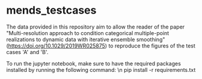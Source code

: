 # mends_testcases

The data provided in this repository aim to allow the reader of the paper "Multi-resolution approach to condition categorical multiple-point realizations to dynamic data with iterative ensemble smoothing" (https://doi.org/10.1029/2019WR025875) to reproduce the figures of the test cases 'A' and 'B'.

To run the jupyter notebook, make sure to have the required packages installed by running the following command: \n
pip install -r requirements.txt
